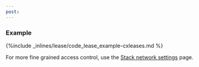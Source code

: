 ```yaml
---
post: 
---
```


### Example



{%include _inlines/lease/code_lease_example-cxleases.md %}



For more fine grained access control, use the [Stack network settings](/managing-your-stack/stack-network-settings) page.
